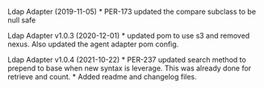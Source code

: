 Ldap Adapter  (2019-11-05)
    * PER-173 updated the compare subclass to be null safe

Ldap Adapter v1.0.3 (2020-12-01)
    * updated pom to use s3 and removed nexus.  Also updated the agent adapter pom config.

Ldap Adapter v1.0.4 (2021-10-22)
    * PER-237 updated search method to prepend to base when new syntax is leverage.  This was already done for retrieve and count.
    * Added readme and changelog files. 